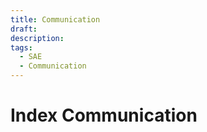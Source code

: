 ```yaml
---
title: Communication
draft: 
description: 
tags:
  - SAE
  - Communication
---
```

# Index Communication

